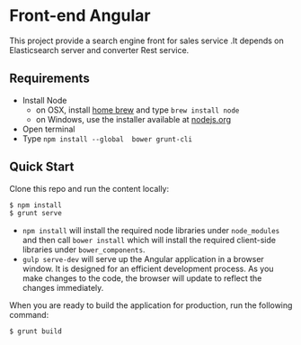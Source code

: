 # Front-end Angular
This project provide a search engine front for sales service .It depends on Elasticsearch server and converter Rest service.

## Requirements

- Install Node
    - on OSX, install [home brew](http://brew.sh/) and type `brew install node`
    - on Windows, use the installer available at [nodejs.org](http://nodejs.org/)
- Open terminal
- Type `npm install --global  bower grunt-cli`

## Quick Start
Clone this repo and run the content locally:
```bash
$ npm install
$ grunt serve
```
- `npm install` will install the required node libraries under `node_modules` and then call `bower install` which will install the required client-side libraries under `bower_components`.
- `gulp serve-dev` will serve up the Angular application in a browser window. It is designed for an efficient development process. As you make changes to the code, the browser will update to reflect the changes immediately.

When you are ready to build the application for production, run the following command:
```bash
$ grunt build
```
